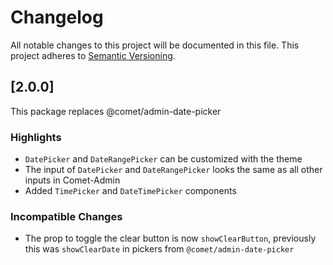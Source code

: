 # Changelog

All notable changes to this project will be documented in this file. This project adheres to [Semantic Versioning](https://semver.org/spec/v2.0.0.html).

## [2.0.0]

This package replaces @comet/admin-date-picker

### Highlights
-   `DatePicker` and `DateRangePicker` can be customized with the theme
-   The input of `DatePicker` and `DateRangePicker` looks the same as all other inputs in Comet-Admin 
-   Added `TimePicker` and `DateTimePicker` components

### Incompatible Changes
-   The prop to toggle the clear button is now `showClearButton`, previously this was `showClearDate` in pickers from `@comet/admin-date-picker`
